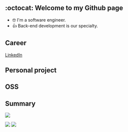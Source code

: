 ## :octocat: Welcome to my Github page
- :nerd_face: I'm a software engineer.
- 👍 Back-end development is our specialty.

## Career
[LinkedIn](https://jp.linkedin.com/in/haruta-kawauchi-22489425a)

## Personal project


## OSS


## Summary
![](http://github-profile-summary-cards.vercel.app/api/cards/profile-details?username=haru864&theme=github)

![](http://github-profile-summary-cards.vercel.app/api/cards/most-commit-language?username=haru864&theme=github)
![](http://github-profile-summary-cards.vercel.app/api/cards/stats?username=haru864&theme=github)
